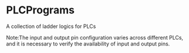 # PLCPrograms
A collection of ladder logics for PLCs

Note:The input and output pin configuration varies across different PLCs, and it is necessary to verify the availability of input and output pins.
